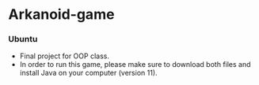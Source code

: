 # Arkanoid-game
### **Ubuntu**
* Final project for OOP class.
* In order to run this game, please make sure to download both files and install Java on your computer (version 11).

